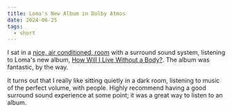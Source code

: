 ```yaml
---
title: Loma's New Album in Dolby Atmos
date: 2024-06-25
tags:
  - short
---
```


I sat in a [nice, air conditioned, room](https://tileyard.co.uk) with a surround sound system, listening to Loma's new album, [How Will I Live Without a Body?](https://lomamusic.bandcamp.com/album/how-will-i-live-without-a-body).
The album was fantastic, by the way.

It turns out that I really like sitting quietly in a dark room, listening to music of the perfect volume, with people.
Highly recommend having a good surround sound experience at some point; it was a great way to listen to an album.